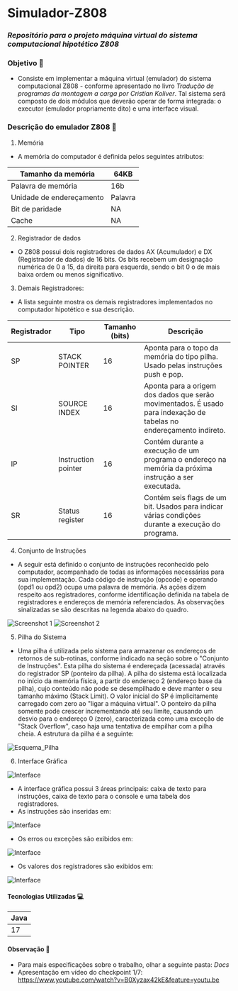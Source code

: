 # Simulador-Z808

### _Repositório para o projeto máquina virtual do sistema computacional hipotético Z808_

### Objetivo 🎯

* Consiste em implementar a máquina virtual (emulador) do sistema computacional Z808 - conforme apresentado no livro _Tradução de programas da montagem a
carga por Cristian Koliver_. Tal sistema será composto de dois módulos que deverão operar de forma integrada: o executor
(emulador propriamente dito) e uma interface visual. 

### Descrição do emulador Z808 📝

1. Memória
* A memória do computador é definida pelos seguintes atributos:

|  Tamanho da memória  | 64KB |
|----------------------|------|
| Palavra de memória | 16b |
| Unidade de endereçamento | Palavra |
| Bit de paridade | NA |
| Cache | NA |

2. Registrador de dados
* O Z808 possui dois registradores de dados AX (Acumulador) e DX (Registrador de dados) de 16 bits.
  Os bits recebem um designação numérica de 0 a 15, da direita para esquerda, sendo o bit 0 o de mais baixa ordem 
  ou menos significativo.

3. Demais Registradores:
* A lista seguinte mostra os demais registradores implementados no computador hipotético e sua
descrição.

|  Registrador  | Tipo | Tamanho (bits) | Descrição |
|---------------|------|----------------|-----------|
| SP | STACK POINTER | 16 | Aponta para o topo da memória do tipo pilha. Usado pelas instruções push e pop. |
| SI | SOURCE INDEX | 16 | Aponta para a origem dos dados que serão movimentados. É usado para indexação de tabelas no endereçamento indireto. |
| IP | Instruction pointer | 16 | Contém durante a execução de um programa o endereço na memória da próxima instrução a ser executada. |
| SR | Status register | 16 | Contém seis flags de um bit. Usados para indicar várias condições durante a execução do programa. |

4. Conjunto de Instruções
* A seguir está definido o conjunto de instruções reconhecido pelo computador, acompanhado de todas as 
  informações necessárias para sua implementação. Cada código de instrução (opcode) e operando (opd1 ou opd2) 
  ocupa uma palavra de memória. As ações dizem respeito aos registradores, conforme identificação definida na 
  tabela de registradores e endereços de memória referenciados. As observações sinalizadas se são descritas na 
  legenda abaixo do quadro.

![Screenshot 1](Docs/tabela_1.png)
![Screenshot 2](Docs/tabela_2.png)

5. Pilha do Sistema

* Uma pilha é utilizada pelo sistema para armazenar os endereços de retornos de sub-rotinas, conforme indicado na
  seção sobre o "Conjunto de Instruções". Esta pilha do sistema é endereçada (acessada) através do registrador SP 
  (ponteiro da pilha).
  A pilha do sistema está localizada no início da memória física, a partir do endereço 2 (endereço base da pilha),
  cujo conteúdo não pode se desempilhado e deve manter o seu tamanho máximo (Stack Limit). O valor inicial do SP é
  implicitamente carregado com zero ao "ligar a máquina virtual". O ponteiro da pilha somente pode crescer 
  incrementando até seu limite, causando um desvio para o endereço 0 (zero), caracterizada como uma exceção de 
  "Stack Overflow", caso haja uma tentativa de empilhar com a pilha cheia. A estrutura da pilha é a seguinte:

![Esquema_Pilha](Docs/tabela_3.png)

6. Interface Gráfica

![Interface](Docs/interface.png)

* A interface gráfica possui 3 áreas principais: caixa de texto para instruções, caixa de texto para o console e 
  uma tabela dos registradores.
* As instruções são inseridas em:

![Interface](Docs/instrucoes.png)

* Os erros ou exceções são exibidos em:

![Interface](Docs/console.png)

* Os valores dos registradores são exibidos em:

![Interface](Docs/registradores.png)




#### Tecnologias Utilizadas 💻

| Java |
|------|
|  17  |

#### Observação 🚩

* Para mais especificações sobre o trabalho, olhar a seguinte pasta: _Docs_
* Apresentação em vídeo do checkpoint 1/7: https://www.youtube.com/watch?v=B0Xyzax42kE&feature=youtu.be